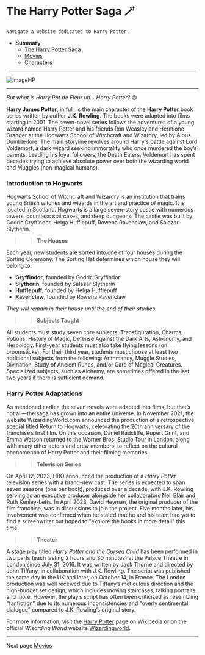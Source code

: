 # The Harry Potter Saga 🪄
>
~~~~
Navigate a website dedicated to Harry Potter.
~~~~

* **Summary**
  * [The Harry Potter Saga](indexen.md)
  * [Movies](movies.md)
  * [Characters](characters.md)
* * * 
![imageHP](https://user-images.githubusercontent.com/144808157/273626414-3af68c23-3c1b-4b0d-b22e-812a067ce4af.png)
* * *
>
*But what is Harry Pot de Fleur uh… Harry Potter?* 😄
>
**Harry James Potter**, in full, is the main character of the **Harry Potter** book series written by author **J.K. Rowling**. The books were adapted into films starting in 2001. The seven-novel series follows the adventures of a young wizard named Harry Potter and his friends Ron Weasley and Hermione Granger at the Hogwarts School of Witchcraft and Wizardry, led by Albus Dumbledore. The main storyline revolves around Harry's battle against Lord Voldemort, a dark wizard seeking immortality who once murdered the boy’s parents. Leading his loyal followers, the Death Eaters, Voldemort has spent decades trying to achieve absolute power over both the wizarding world and Muggles (non-magical humans).
>
### Introduction to Hogwarts
>
Hogwarts School of Witchcraft and Wizardry is an institution that trains young British witches and wizards in the art and practice of magic. It is located in Scotland.
Hogwarts is a large seven-story castle with numerous towers, countless staircases, and deep dungeons. The castle was built by Godric Gryffindor, Helga Hufflepuff, Rowena Ravenclaw, and Salazar Slytherin.
>
>>**The Houses** 
>
Each year, new students are sorted into one of four houses during the Sorting Ceremony. The Sorting Hat determines which house they will belong to:

* **Gryffindor**, founded by Godric Gryffindor
* **Slytherin**, founded by Salazar Slytherin
* **Hufflepuff**, founded by Helga Hufflepuff
* **Ravenclaw**, founded by Rowena Ravenclaw
>
_They will remain in their house until the end of their studies._
>
>>**Subjects Taught**
>
All students must study seven core subjects: Transfiguration, Charms, Potions, History of Magic, Defense Against the Dark Arts, Astronomy, and Herbology. First-year students must also take flying lessons (on broomsticks).
For their third year, students must choose at least two additional subjects from the following: Arithmancy, Muggle Studies, Divination, Study of Ancient Runes, and/or Care of Magical Creatures. Specialized subjects, such as Alchemy, are sometimes offered in the last two years if there is sufficient demand.
>
### Harry Potter Adaptations 
>
As mentioned earlier, the seven novels were adapted into films, but that’s not all—the saga has grown into an entire universe.
In November 2021, the website WizardingWorld.com announced the production of a retrospective special titled Return to Hogwarts, celebrating the 20th anniversary of the franchise’s first film. On this occasion, Daniel Radcliffe, Rupert Grint, and Emma Watson returned to the Warner Bros. Studio Tour in London, along with many other actors and crew members, to reflect on the cultural phenomenon of Harry Potter and their filming memories.
>
>>**Television Series**
>
On April 12, 2023, HBO announced the production of a *Harry Potter* television series with a brand-new cast. The series is expected to span seven seasons (one per book), produced over a decade, with J.K. Rowling serving as an executive producer alongside her collaborators Neil Blair and Ruth Kenley-Letts.
In April 2023, David Heyman, the original producer of the film franchise, was in discussions to join the project. Five months later, his involvement was confirmed when he stated that he and his team had yet to find a screenwriter but hoped to "explore the books in more detail" this time.
>
>>**Theater**
>
A stage play titled *Harry Potter and the Cursed Child* has been performed in two parts (each lasting 2 hours and 30 minutes) at the Palace Theatre in London since July 31, 2016. It was written by Jack Thorne and directed by John Tiffany, in collaboration with J.K. Rowling. The script was published the same day in the UK and later, on October 14, in France.
The London production was well received due to Tiffany’s meticulous direction and the high-budget set design, which includes moving staircases, talking portraits, and more. However, the play’s script has often been criticized as resembling "fanfiction" due to its numerous inconsistencies and "overly sentimental dialogue" compared to J.K. Rowling’s original story.
>




For more information, visit the [Harry Potter](https://en.wikipedia.org/wiki/Harry_Potter) page on Wikipedia or on the official *Wizarding World* website [Wizardingworld](https://www.wizardingworld.com). 
>
* * *
Next page [Movies](movies.md)
> 
> 

